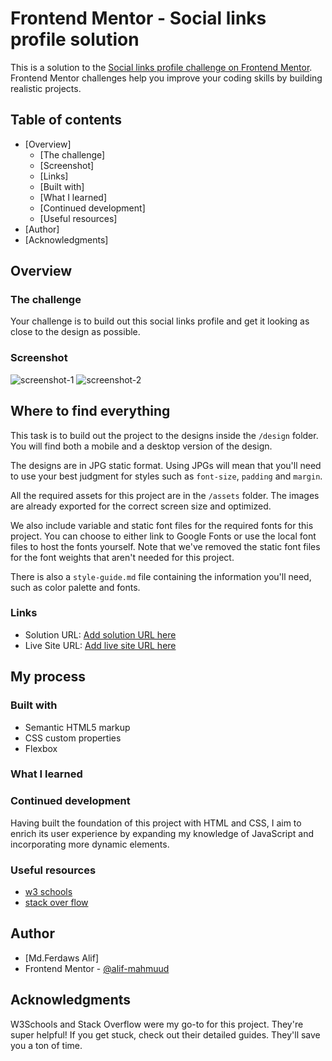# Frontend Mentor - Social links profile solution

This is a solution to the [Social links profile challenge on Frontend Mentor](https://www.frontendmentor.io/challenges/social-links-profile-UG32l9m6dQ). Frontend Mentor challenges help you improve your coding skills by building realistic projects. 

## Table of contents

- [Overview]
  - [The challenge]
  - [Screenshot]
  - [Links]
  - [Built with]
  - [What I learned]
  - [Continued development]
  - [Useful resources]
- [Author]
- [Acknowledgments]



## Overview

### The challenge

Your challenge is to build out this social links profile and get it looking as close to the design as possible.

### Screenshot

![screenshot-1](https://github.com/user-attachments/assets/dd124df3-b4b8-426c-8d75-42cb381df5de)
![screenshot-2](https://github.com/user-attachments/assets/91eb8b48-b004-4233-86e5-9f6fbb51e301)


## Where to find everything

This task is to build out the project to the designs inside the `/design` folder. You will find both a mobile and a desktop version of the design. 

The designs are in JPG static format. Using JPGs will mean that you'll need to use your best judgment for styles such as `font-size`, `padding` and `margin`. 


All the required assets for this project are in the `/assets` folder. The images are already exported for the correct screen size and optimized.

We also include variable and static font files for the required fonts for this project. You can choose to either link to Google Fonts or use the local font files to host the fonts yourself. Note that we've removed the static font files for the font weights that aren't needed for this project.

There is also a `style-guide.md` file containing the information you'll need, such as color palette and fonts.

### Links

- Solution URL: [Add solution URL here](https://your-solution-url.com)
- Live Site URL: [Add live site URL here](https://your-live-site-url.com)

## My process

### Built with

- Semantic HTML5 markup
- CSS custom properties
- Flexbox


### What I learned
    

### Continued development

Having built the foundation of this project with HTML and CSS, I aim to enrich its user experience by expanding my knowledge of JavaScript and incorporating more dynamic elements.



### Useful resources

- [w3 schools](https://www.w3schools.com/) 
- [stack over flow](https://stackoverflow.com/)



## Author

- [Md.Ferdaws Alif]
- Frontend Mentor - [@alif-mahmuud](https://www.frontendmentor.io/profile/alif-mahmuud)



## Acknowledgments

W3Schools and Stack Overflow were my go-to for this project. They're super helpful! If you get stuck, check out their detailed guides. They'll save you a ton of time.



